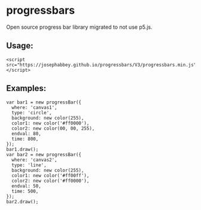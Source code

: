 # progressbars

Open source progress bar library migrated to not use p5.js.

## Usage:

```
<script src="https://josephabbey.github.io/progressbars/V3/progressbars.min.js"></script>
```

## Examples:

```
var bar1 = new progressBar({
  where: 'canvas1',
  type: 'circle',
  background: new color(255),
  color1: new color('#ff0000'),
  color2: new color(00, 00, 255),
  endval: 80,
  time: 800,
});
bar1.draw();
var bar2 = new progressBar({
  where: 'canvas2',
  type: 'line',
  background: new color(255),
  color1: new color('#ff00ff'),
  color2: new color('#ff0000'),
  endval: 50,
  time: 500,
});
bar2.draw();
```
